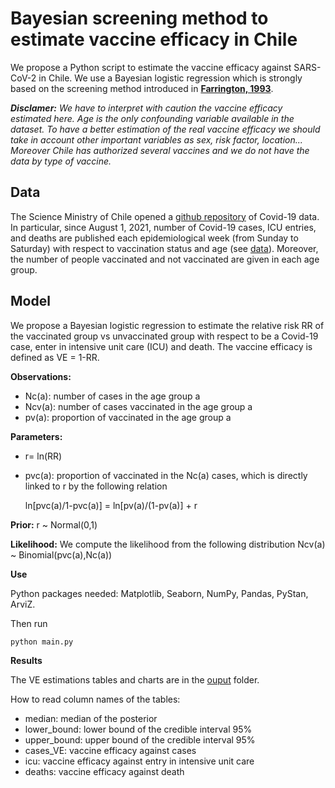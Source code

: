 # Bayesian screening method to estimate vaccine efficacy in Chile

We propose a Python script to estimate the vaccine efficacy against SARS-CoV-2 in Chile. We use a Bayesian logistic regression which is strongly based on the screening method introduced in
**[Farrington, 1993](https://pubmed.ncbi.nlm.nih.gov/8225751/)**.

_**Disclamer:** We have to interpret with caution the vaccine efficacy estimated here. Age is the only confounding variable available in the dataset. To have a better estimation of the real vaccine efficacy we should take in account other important variables as sex, risk factor, location... Moreover Chile has authorized several vaccines and we do not have the data by type of vaccine._

## Data

The Science Ministry of Chile opened a [github repository](https://github.com/MinCiencia/Datos-COVID19/) of Covid-19 data. In particular, since August 1, 2021,
number of Covid-19 cases, ICU entries, and deaths are published each epidemiological week (from Sunday to Saturday) with respect to vaccination status and age (see [data](https://github.com/MinCiencia/Datos-COVID19/tree/master/output/producto89)). Moreover, the number of people vaccinated and not vaccinated are given in each age group.

## Model

We propose a Bayesian logistic regression to estimate the relative risk RR of the vaccinated group vs unvaccinated group with respect to be a Covid-19 case, enter in intensive unit care (ICU) and death. The vaccine efficacy is defined as VE = 1-RR.

**Observations:**

<!-- - $N_{c}[a]$: number of cases in the age group $a$ -->
<!-- - $N_{c,v}[a]$: number of cases vaccinated in the age group $a$ -->
<!-- - $p_{v}[a]$: proportion of vaccinated in the age group $a$ -->

- Nc(a): number of cases in the age group a
- Ncv(a): number of cases vaccinated in the age group a
- pv(a): proportion of vaccinated in the age group a

**Parameters:**

- r= ln(RR)
- pvc(a): proportion of vaccinated in the Nc(a) cases, which is directly linked to r by the following relation

  ln[pvc(a)/1-pvc(a)] = ln[pv(a)/(1-pv(a)] + r

**Prior:** r ~ Normal(0,1)

**Likelihood:** We compute the likelihood from the following distribution
Ncv(a) ~ Binomial(pvc(a),Nc(a))

**Use**

Python packages needed: Matplotlib, Seaborn, NumPy, Pandas, PyStan, ArviZ.

Then run

```
python main.py
```

**Results**

The VE estimations tables and charts are in the [ouput](https://github.com/AntoineBraultChile/bayesian-screening-method/tree/main/output) folder.

How to read column names of the tables:

- median: median of the posterior
- lower_bound: lower bound of the credible interval 95%
- upper_bound: upper bound of the credible interval 95%
- cases_VE: vaccine efficacy against cases
- icu: vaccine efficacy against entry in intensive unit care
- deaths: vaccine efficacy against death
